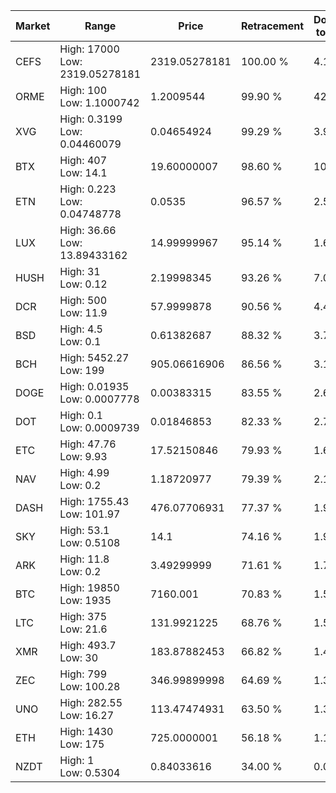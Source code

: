 | Market | Range | Price| Retracement | Doubles to 50% |
| --- | --- | --- | --- | --- |
| CEFS | High: 17000<br />Low: 2319.05278181 | 2319.05278181 | 100.00 % | 4.17 |
| ORME | High: 100<br />Low: 1.1000742 | 1.2009544 | 99.90 % | 42.09 |
| XVG | High: 0.3199<br />Low: 0.04460079 | 0.04654924 | 99.29 % | 3.92 |
| BTX | High: 407<br />Low: 14.1 | 19.60000007 | 98.60 % | 10.74 |
| ETN | High: 0.223<br />Low: 0.04748778 | 0.0535 | 96.57 % | 2.53 |
| LUX | High: 36.66<br />Low: 13.89433162 | 14.99999967 | 95.14 % | 1.69 |
| HUSH | High: 31<br />Low: 0.12 | 2.19998345 | 93.26 % | 7.07 |
| DCR | High: 500<br />Low: 11.9 | 57.9999878 | 90.56 % | 4.41 |
| BSD | High: 4.5<br />Low: 0.1 | 0.61382687 | 88.32 % | 3.75 |
| BCH | High: 5452.27<br />Low: 199 | 905.06616906 | 86.56 % | 3.12 |
| DOGE | High: 0.01935<br />Low: 0.0007778 | 0.00383315 | 83.55 % | 2.63 |
| DOT | High: 0.1<br />Low: 0.0009739 | 0.01846853 | 82.33 % | 2.73 |
| ETC | High: 47.76<br />Low: 9.93 | 17.52150846 | 79.93 % | 1.65 |
| NAV | High: 4.99<br />Low: 0.2 | 1.18720977 | 79.39 % | 2.19 |
| DASH | High: 1755.43<br />Low: 101.97 | 476.07706931 | 77.37 % | 1.95 |
| SKY | High: 53.1<br />Low: 0.5108 | 14.1 | 74.16 % | 1.90 |
| ARK | High: 11.8<br />Low: 0.2 | 3.49299999 | 71.61 % | 1.72 |
| BTC | High: 19850<br />Low: 1935 | 7160.001 | 70.83 % | 1.52 |
| LTC | High: 375<br />Low: 21.6 | 131.9921225 | 68.76 % | 1.50 |
| XMR | High: 493.7<br />Low: 30 | 183.87882453 | 66.82 % | 1.42 |
| ZEC | High: 799<br />Low: 100.28 | 346.99899998 | 64.69 % | 1.30 |
| UNO | High: 282.55<br />Low: 16.27 | 113.47474931 | 63.50 % | 1.32 |
| ETH | High: 1430<br />Low: 175 | 725.0000001 | 56.18 % | 1.11 |
| NZDT | High: 1<br />Low: 0.5304 | 0.84033616 | 34.00 % | 0.00 |
